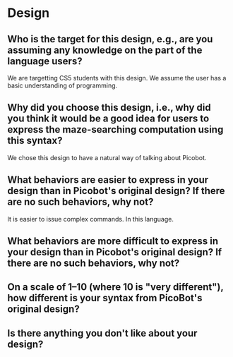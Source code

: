 # Design

## Who is the target for this design, e.g., are you assuming any knowledge on the part of the language users?

We are targetting CS5 students with this design. We assume the user has a basic understanding of programming.

## Why did you choose this design, i.e., why did you think it would be a good idea for users to express the maze-searching computation using this syntax?

We chose this design to have a natural way of talking about Picobot.

## What behaviors are easier to express in your design than in Picobot's original design?  If there are no such behaviors, why not?

It is easier to issue complex commands. In this language.


## What behaviors are more difficult to express in your design than in Picobot's original design? If there are no such behaviors, why not?

## On a scale of 1–10 (where 10 is "very different"), how different is your syntax from PicoBot's original design?

## Is there anything you don't like about your design?
